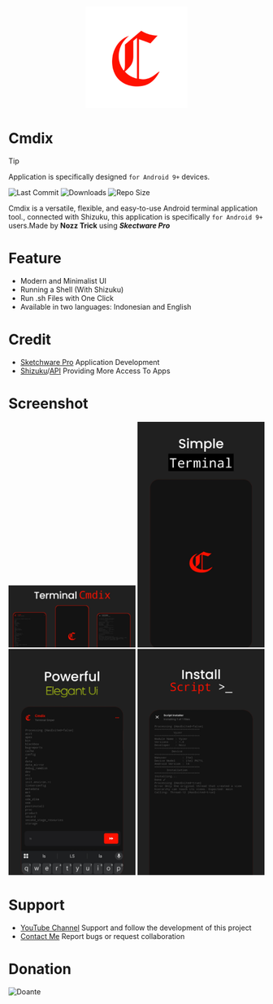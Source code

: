 <div align="center">
  <img src="src/images/cmdix_icon.png" alt="Cmdix Icon App" width="200"/>
</div>

# Cmdix
> [!TIP]
> Application is specifically designed `for Android 9+` devices. 

![Last Commit](https://img.shields.io/github/last-commit/Nozz7z/Cmdix)
![Downloads](https://img.shields.io/github/downloads/Nozz7z/Cmdix/total)
![Repo Size](https://img.shields.io/github/repo-size/Nozz7z/Cmdix
)

Cmdix is a versatile, flexible, and easy-to-use Android terminal application tool., connected with Shizuku, this application is specifically `for Android 9+` users.Made by **Nozz Trick** using **_Skectware Pro_**

# Feature
- Modern and Minimalist UI
- Running a Shell (With Shizuku)
- Run .sh Files with One Click
- Available in two languages: Indonesian and English 

# Credit
- [Sketchware Pro]() Application Development 
- [Shizuku](https://github.com/RikkaApps/Shizuku)/[API](https://github.com/RikkaApps/Shizuku-API) Providing More Access To Apps
# Screenshot
<p align="center">
  <img src="src/images/banners.jpg" alt="Banner Cmdix" width="250"/>
  <img src="src/images/screen1.png" alt="Screenshot 1" width="250"/>
  <img src="src/images/screen2.png" alt="Screenshot 2" width="250"/>
  <img src="src/images/screen3.png" alt="Screenshot 3" width="250"/>
</p>

# Support
- [YouTube Channel](https://youtube.com/@nozztr) Support and follow the development of this project
- [Contact Me](nozzdev16@gmail.com) Report bugs or request collaboration 

# Donation
<p algin="center">
 <img src="src/images/donate.png" alt="Doante" width="300"/>
</p>
